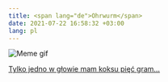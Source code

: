 ```yaml
---
title: <span lang="de">Ohrwurm</span>
date: 2021-07-22 16:58:32 +03:00
lang: pl
---
```


![Meme gif](/uploads/dancing-cow.gif)

[Tylko jedno w głowie mam koksu pięć gram…][1]

[1]: https://www.youtube.com/watch?v=qrxv0JNVtgY
